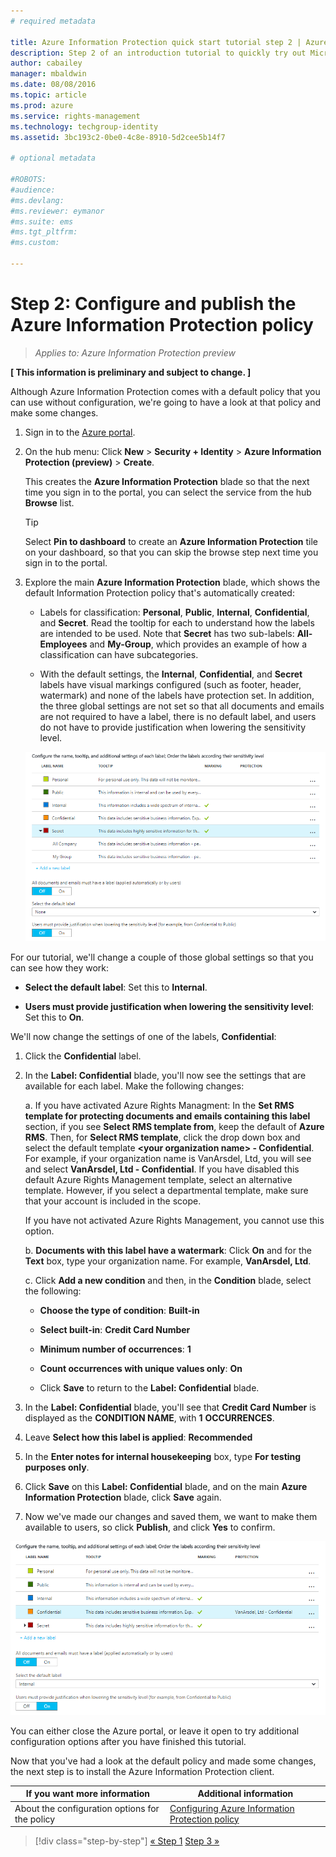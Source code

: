 ```yaml
---
# required metadata

title: Azure Information Protection quick start tutorial step 2 | Azure Rights Management
description: Step 2 of an introduction tutorial to quickly try out Microsoft Azure Information Protection for your organization with just 4 steps that should take you less than 15 minutes.
author: cabailey
manager: mbaldwin
ms.date: 08/08/2016
ms.topic: article
ms.prod: azure
ms.service: rights-management
ms.technology: techgroup-identity
ms.assetid: 3bc193c2-0be0-4c8e-8910-5d2cee5b14f7

# optional metadata

#ROBOTS:
#audience:
#ms.devlang:
#ms.reviewer: eymanor
#ms.suite: ems
#ms.tgt_pltfrm:
#ms.custom:

---
```


# Step 2: Configure and publish the Azure Information Protection policy

>*Applies to: Azure Information Protection preview*

**[ This information is preliminary and subject to change. ]**

Although Azure Information Protection comes with a default policy that you can use without configuration, we're going to have a look at that policy and make some changes.

1. Sign in to the [Azure portal](https://portal.azure.com).
 
2. On the hub menu: Click **New** > **Security + Identity** > **Azure Information Protection (preview)** > **Create**.

    This creates the **Azure Information Protection** blade so that the next time you sign in to the portal, you can select the service from the hub **Browse** list. 

    > [!TIP] 
    > Select **Pin to dashboard** to create an **Azure Information Protection** tile on your dashboard, so that you can skip the browse step next time you sign in to the portal.

3.  Explore the main **Azure Information Protection** blade, which shows the default Information Protection policy that's automatically created:
    
    - Labels for classification: **Personal**, **Public**, **Internal**, **Confidential**, and **Secret**. Read the tooltip for each to understand how the labels are intended to be used. Note that **Secret** has two sub-labels: **All-Employees** and **My-Group**, which provides an example of how a classification can have subcategories.

    - With the default settings, the **Internal**, **Confidential**, and **Secret** labels have visual markings configured (such as footer, header, watermark) and none of the labels have protection set. In addition, the three global settings are not set so that all documents and emails are not required to have a label, there is no default label, and users do not have to provide justification when lowering the sensitivity level.

    ![Azure Information Protection quick start tutorial step 3 - default policy](../media/info-protect-policy.png)

For our tutorial, we'll change a couple of those global settings so that you can see how they work:

-  **Select the default label**: Set this to **Internal**.

- **Users must provide justification when lowering the sensitivity level**: Set this to **On**.

We'll now change the settings of one of the labels, **Confidential**:

1. Click the **Confidential** label.

2. In the **Label: Confidential** blade, you'll now see the settings that are available for each label. Make the following changes:

    a. If you have activated Azure Rights Managment: In the **Set RMS template for protecting documents and emails containing this label** section, if you see **Select RMS template from**, keep the default of **Azure RMS**. Then, for **Select RMS template**, click the drop down box and select the default template **\<your organization name> - Confidential**. For example, if your organization name is VanArsdel, Ltd, you will see and select **VanArsdel, Ltd - Confidential**. If you have disabled this default Azure Rights Management template, select an alternative template. However, if you select a departmental template, make sure that your account is included in the scope.
    
    If you have not activated Azure Rights Management, you cannot use this option.
    
    b. **Documents with this label have a watermark**: Click **On** and for the **Text** box, type your organization name. For example, **VanArsdel, Ltd**. 
    
    c. Click **Add a new condition** and then, in the **Condition** blade, select the following:
    
    - **Choose the type of condition**: **Built-in**
    
    - **Select built-in**: **Credit Card Number**
    
    - **Minimum number of occurrences**: **1**
    
    - **Count occurrences with unique values only**: **On**
    
    - Click **Save** to return to the **Label: Confidential** blade.

3. In the **Label: Confidential** blade, you'll see that **Credit Card Number** is displayed as the **CONDITION NAME**, with **1** **OCCURRENCES**.

4. Leave **Select how this label is applied**: **Recommended**

5. In the **Enter notes for internal housekeeping** box, type **For testing purposes only**.

6. Click **Save** on this **Label: Confidential** blade, and on the main **Azure Information Protection** blade, click **Save** again.

7. Now we've made our changes and saved them, we want to make them available to users, so click **Publish**, and click **Yes** to confirm.

![Azure Information Protection quick start tutorial step 3 - default policy configured](../media/info-protect-policy-configured.png)

You can either close the Azure portal, or leave it open to try additional configuration options after you have finished this tutorial.

Now that you've had a look at the default policy and made some changes, the next step is to install the Azure Information Protection client.

|If you want more information|Additional information|
|--------------------------------|--------------------------|
|About the configuration options for the policy|[Configuring Azure Information Protection policy](configure-policy.md)|


>[!div class="step-by-step"]
[&#171; Step 1](infoprotect-tutorial-step1.md)
[Step 3 &#187;](infoprotect-tutorial-step3.md)